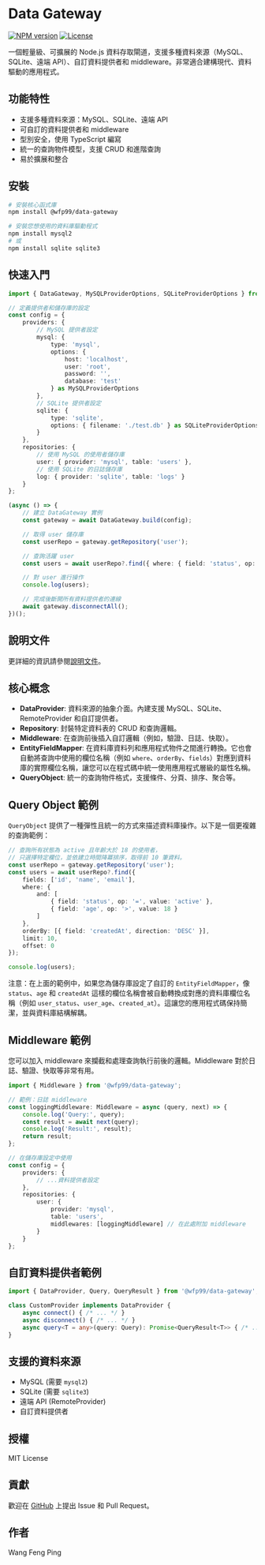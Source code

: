 # Data Gateway

[![NPM version](https://img.shields.io/npm/v/@wfp99/data-gateway.svg)](https://www.npmjs.com/package/@wfp99/data-gateway)
[![License](https://img.shields.io/npm/l/@wfp99/data-gateway.svg)](./license)

一個輕量級、可擴展的 Node.js 資料存取閘道，支援多種資料來源（MySQL、SQLite、遠端 API）、自訂資料提供者和 middleware。非常適合建構現代、資料驅動的應用程式。

## 功能特性

- 支援多種資料來源：MySQL、SQLite、遠端 API
- 可自訂的資料提供者和 middleware
- 型別安全，使用 TypeScript 編寫
- 統一的查詢物件模型，支援 CRUD 和進階查詢
- 易於擴展和整合

## 安裝

```bash
# 安裝核心函式庫
npm install @wfp99/data-gateway

# 安裝您想使用的資料庫驅動程式
npm install mysql2
# 或
npm install sqlite sqlite3
```

## 快速入門

```typescript
import { DataGateway, MySQLProviderOptions, SQLiteProviderOptions } from '@wfp99/data-gateway';

// 定義提供者和儲存庫的設定
const config = {
	providers: {
		// MySQL 提供者設定
		mysql: {
			type: 'mysql',
			options: {
				host: 'localhost',
				user: 'root',
				password: '',
				database: 'test'
			} as MySQLProviderOptions
		},
		// SQLite 提供者設定
		sqlite: {
			type: 'sqlite',
			options: { filename: './test.db' } as SQLiteProviderOptions
		}
	},
	repositories: {
		// 使用 MySQL 的使用者儲存庫
		user: { provider: 'mysql', table: 'users' },
		// 使用 SQLite 的日誌儲存庫
		log: { provider: 'sqlite', table: 'logs' }
	}
};

(async () => {
	// 建立 DataGateway 實例
	const gateway = await DataGateway.build(config);

	// 取得 user 儲存庫
	const userRepo = gateway.getRepository('user');

	// 查詢活躍 user
	const users = await userRepo?.find({ where: { field: 'status', op: '=', value: 'active' } });

	// 對 user 進行操作
	console.log(users);

	// 完成後斷開所有資料提供者的連線
	await gateway.disconnectAll();
})();
```

## 說明文件

更詳細的資訊請參閱[說明文件](./docs/zh-TW/index.md)。

## 核心概念

- **DataProvider**: 資料來源的抽象介面。內建支援 MySQL、SQLite、RemoteProvider 和自訂提供者。
- **Repository**: 封裝特定資料表的 CRUD 和查詢邏輯。
- **Middleware**: 在查詢前後插入自訂邏輯（例如，驗證、日誌、快取）。
- **EntityFieldMapper**: 在資料庫資料列和應用程式物件之間進行轉換。它也會自動將查詢中使用的欄位名稱（例如 `where`、`orderBy`、`fields`）對應到資料庫的實際欄位名稱，讓您可以在程式碼中統一使用應用程式層級的屬性名稱。
- **QueryObject**: 統一的查詢物件格式，支援條件、分頁、排序、聚合等。


## Query Object 範例

`QueryObject` 提供了一種彈性且統一的方式來描述資料庫操作。以下是一個更複雜的查詢範例：

```typescript
// 查詢所有狀態為 active 且年齡大於 18 的使用者，
// 只選擇特定欄位，並依建立時間降冪排序，取得前 10 筆資料。
const userRepo = gateway.getRepository('user');
const users = await userRepo?.find({
    fields: ['id', 'name', 'email'],
    where: {
        and: [
            { field: 'status', op: '=', value: 'active' },
            { field: 'age', op: '>', value: 18 }
        ]
    },
    orderBy: [{ field: 'createdAt', direction: 'DESC' }],
    limit: 10,
    offset: 0
});

console.log(users);
```

注意：在上面的範例中，如果您為儲存庫設定了自訂的 `EntityFieldMapper`，像 `status`、`age` 和 `createdAt` 這樣的欄位名稱會被自動轉換成對應的資料庫欄位名稱（例如 `user_status`、`user_age`、`created_at`）。這讓您的應用程式碼保持簡潔，並與資料庫結構解耦。

## Middleware 範例

您可以加入 middleware 來攔截和處理查詢執行前後的邏輯。Middleware 對於日誌、驗證、快取等非常有用。

```typescript
import { Middleware } from '@wfp99/data-gateway';

// 範例：日誌 middleware
const loggingMiddleware: Middleware = async (query, next) => {
	console.log('Query:', query);
	const result = await next(query);
	console.log('Result:', result);
	return result;
};

// 在儲存庫設定中使用
const config = {
	providers: {
		// ...資料提供者設定
	},
	repositories: {
		user: {
			provider: 'mysql',
			table: 'users',
			middlewares: [loggingMiddleware] // 在此處附加 middleware
		}
	}
};
```

## 自訂資料提供者範例

```typescript
import { DataProvider, Query, QueryResult } from '@wfp99/data-gateway';

class CustomProvider implements DataProvider {
	async connect() { /* ... */ }
	async disconnect() { /* ... */ }
	async query<T = any>(query: Query): Promise<QueryResult<T>> { /* ... */ }
}
```

## 支援的資料來源

- MySQL (需要 `mysql2`)
- SQLite (需要 `sqlite3`)
- 遠端 API (RemoteProvider)
- 自訂資料提供者

## 授權

MIT License

## 貢獻

歡迎在 [GitHub](https://github.com/wfp99/data-gateway) 上提出 Issue 和 Pull Request。

## 作者

Wang Feng Ping